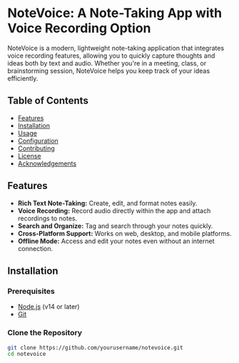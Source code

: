 # NoteVoice: A Note-Taking App with Voice Recording Option

NoteVoice is a modern, lightweight note-taking application that integrates voice recording features, allowing you to quickly capture thoughts and ideas both by text and audio. Whether you're in a meeting, class, or brainstorming session, NoteVoice helps you keep track of your ideas efficiently.

## Table of Contents
- [Features](#features)
- [Installation](#installation)
- [Usage](#usage)
- [Configuration](#configuration)
- [Contributing](#contributing)
- [License](#license)
- [Acknowledgements](#acknowledgements)

## Features
- **Rich Text Note-Taking:** Create, edit, and format notes easily.
- **Voice Recording:** Record audio directly within the app and attach recordings to notes.
- **Search and Organize:** Tag and search through your notes quickly.
- **Cross-Platform Support:** Works on web, desktop, and mobile platforms.
- **Offline Mode:** Access and edit your notes even without an internet connection.

## Installation

### Prerequisites
- [Node.js](https://nodejs.org/) (v14 or later)
- [Git](https://git-scm.com/)

### Clone the Repository
```bash
git clone https://github.com/yourusername/notevoice.git
cd notevoice
